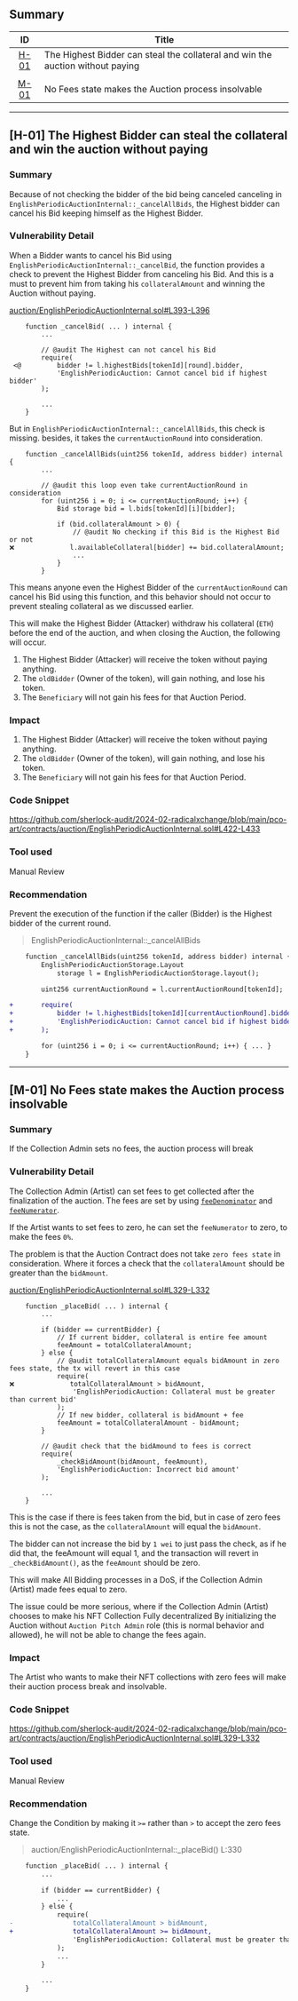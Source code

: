 ## Summary

|ID|Title|
|:-:|-----|
|[H-01](#h-01-the-highest-bidder-can-steal-the-collateral-and-win-the-auction-without-paying)|The Highest Bidder can steal the collateral and win the auction without paying|
|||
|[M-01](#m-01-no-fees-state-makes-the-auction-process-insolvable)|No Fees state makes the Auction process insolvable|


---

## [H-01] The Highest Bidder can steal the collateral and win the auction without paying

### Summary
Because of not checking the bidder of the bid being canceled canceling in `EnglishPeriodicAuctionInternal::_cancelAllBids`, the Highest bidder can cancel his Bid keeping himself as the Highest Bidder.

### Vulnerability Detail

When a Bidder wants to cancel his Bid using `EnglishPeriodicAuctionInternal::_cancelBid`, the function provides a check to prevent the Highest Bidder from canceling his Bid. And this is a must to prevent him from taking his `collateralAmount` and winning the Auction without paying.

[auction/EnglishPeriodicAuctionInternal.sol#L393-L396](https://github.com/sherlock-audit/2024-02-radicalxchange/blob/main/pco-art/contracts/auction/EnglishPeriodicAuctionInternal.sol#L393-L396)
```solidity
    function _cancelBid( ... ) internal {
        ...

        // @audit The Highest can not cancel his Bid
        require(
 <@         bidder != l.highestBids[tokenId][round].bidder,
            'EnglishPeriodicAuction: Cannot cancel bid if highest bidder'
        );

        ...
    }

```

But in `EnglishPeriodicAuctionInternal::_cancelAllBids`, this check is missing. besides, it takes the `currentAuctionRound` into consideration. 

```solidity
    function _cancelAllBids(uint256 tokenId, address bidder) internal {
        ...

        // @audit this loop even take currentAuctionRound in consideration
        for (uint256 i = 0; i <= currentAuctionRound; i++) {
            Bid storage bid = l.bids[tokenId][i][bidder];
           
            if (bid.collateralAmount > 0) {
                // @audit No checking if this Bid is the Highest Bid or not
❌️              l.availableCollateral[bidder] += bid.collateralAmount;
                ...
            }
        }
```

This means anyone even the Highest Bidder of the `currentAuctionRound` can cancel his Bid using this function, and this behavior should not occur to prevent stealing collateral as we discussed earlier.

This will make the Highest Bidder (Attacker) withdraw his collateral (`ETH`) before the end of the auction, and when closing the Auction, the following will occur.

1. The Highest Bidder (Attacker) will receive the token without paying anything.
2. The `oldBidder` (Owner of the token), will gain nothing, and lose his token. 
3. The `Beneficiary` will not gain his fees for that Auction Period.


### Impact
1. The Highest Bidder (Attacker) will receive the token without paying anything.
2. The `oldBidder` (Owner of the token), will gain nothing, and lose his token. 
3. The `Beneficiary` will not gain his fees for that Auction Period.


### Code Snippet
https://github.com/sherlock-audit/2024-02-radicalxchange/blob/main/pco-art/contracts/auction/EnglishPeriodicAuctionInternal.sol#L422-L433

### Tool used
Manual Review

### Recommendation
Prevent the execution of the function if the caller (Bidder) is the Highest bidder of the current round.

> EnglishPeriodicAuctionInternal::_cancelAllBids
```diff
    function _cancelAllBids(uint256 tokenId, address bidder) internal {
        EnglishPeriodicAuctionStorage.Layout
            storage l = EnglishPeriodicAuctionStorage.layout();

        uint256 currentAuctionRound = l.currentAuctionRound[tokenId];

+       require(
+           bidder != l.highestBids[tokenId][currentAuctionRound].bidder,
+           'EnglishPeriodicAuction: Cannot cancel bid if highest bidder'
+       );

        for (uint256 i = 0; i <= currentAuctionRound; i++) { ... }
    }
```

---

## [M-01] No Fees state makes the Auction process insolvable

### Summary
If the Collection Admin sets no fees, the auction process will break

### Vulnerability Detail

The Collection Admin (Artist) can set fees to get collected after the finalization of the auction. The fees are set by using [`feeDenominator`](https://github.com/sherlock-audit/2024-02-radicalxchange/blob/main/pco-art/contracts/pco/facets/PeriodicPCOParamsFacet.sol#L124-L128) and [`feeNumerator`](https://github.com/sherlock-audit/2024-02-radicalxchange/blob/main/pco-art/contracts/pco/facets/PeriodicPCOParamsFacet.sol#L108-L112).

If the Artist wants to set fees to zero, he can set the `feeNumerator` to zero, to make the fees `0%`.

The problem is that the Auction Contract does not take `zero fees state` in consideration. Where it forces a check that the `collateralAmount` should be greater than the `bidAmount`.

[auction/EnglishPeriodicAuctionInternal.sol#L329-L332](https://github.com/sherlock-audit/2024-02-radicalxchange/blob/main/pco-art/contracts/auction/EnglishPeriodicAuctionInternal.sol#L329-L332)
```solidity
    function _placeBid( ... ) internal {
        ...

        if (bidder == currentBidder) {
            // If current bidder, collateral is entire fee amount
            feeAmount = totalCollateralAmount;
        } else {
            // @audit totalCollateralAmount equals bidAmount in zero fees state, the tx will revert in this case
            require(
❌️              totalCollateralAmount > bidAmount,
                'EnglishPeriodicAuction: Collateral must be greater than current bid'
            );
            // If new bidder, collateral is bidAmount + fee
            feeAmount = totalCollateralAmount - bidAmount;
        }

        // @audit check that the bidAmound to fees is correct 
        require(
            _checkBidAmount(bidAmount, feeAmount),
            'EnglishPeriodicAuction: Incorrect bid amount'
        );
        
        ...
    }

```

This is the case if there is fees taken from the bid, but in case of zero fees this is not the case, as the `collateralAmount` will equal the `bidAmount`.

The bidder can not increase the bid by `1 wei` to just pass the check, as if he did that, the feeAmount will equal 1, and the transaction will revert in `_checkBidAmount()`, as the `feeAmount` should be zero.

This will make All Bidding processes in a DoS, if the Collection Admin (Artist) made fees equal to zero.

The issue could be more serious, where if the Collection Admin (Artist) chooses to make his NFT Collection Fully decentralized By initializing the Auction without `Auction Pitch Admin` role (this is normal behavior and allowed), he will not be able to change the fees again.

### Impact
The Artist who wants to make their NFT collections with zero fees will make their auction process break and insolvable.

### Code Snippet
https://github.com/sherlock-audit/2024-02-radicalxchange/blob/main/pco-art/contracts/auction/EnglishPeriodicAuctionInternal.sol#L329-L332

### Tool used
Manual Review

### Recommendation
Change the Condition by making it `>=` rather than `>` to accept the zero fees state.

> auction/EnglishPeriodicAuctionInternal::_placeBid() L:330
```diff
    function _placeBid( ... ) internal {
        ...

        if (bidder == currentBidder) {
            ...
        } else {
            require(
-               totalCollateralAmount > bidAmount,
+               totalCollateralAmount >= bidAmount,
                'EnglishPeriodicAuction: Collateral must be greater than current bid'
            );
            ...
        }

        ...
    }
``` 
